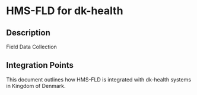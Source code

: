 # HMS-FLD for dk-health

## Description

Field Data Collection

## Integration Points

This document outlines how HMS-FLD is integrated with dk-health systems in Kingdom of Denmark.
